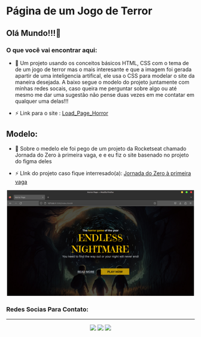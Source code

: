 # Página de um Jogo de Terror

## Olá Mundo!!!👋




### O que você vai encontrar aqui:

- 🤔 Um projeto usando os conceitos básicos  HTML, CSS  com o tema de de um jogo de terror mas o mais interesante e que a imagem foi gerada apartir de uma inteligencia artifical, ele usa o CSS para modelar o site da maneira desejada. A baixo segue o modelo do projeto juntamente com minhas redes socais, caso queira me perguntar sobre algo ou até mesmo me dar uma sugestão não pense duas vezes em me contatar em qualquer uma delas!!!

- ⚡ Link para o site : [Load_Page_Horror](https://rianandrade.github.io/Project-Baner-The_Last_Of_Us/)


## Modelo:

- 🤔 Sobre o medelo ele foi pego de um projeto da Rocketseat chamado Jornada do Zero à primeira vaga, e e eu fiz o site basenado no projeto do figma deles

- ⚡ LInk do projeto caso fique interresado(a): [Jornada do Zero à primeira vaga](https://efficient-sloth-d85.notion.site/Jornada-do-Zero-primeira-vaga-93a7d365a2d6482a89d5f6d1b32d3d7b#b265ca94db7c469a85070e39fbc68ee5)
<div align="center">
  <img src="https://github.com/RianAndrade/Load_Game_Page/blob/main/imagens/modelo.png"  width="500"/>
</div>


### Redes Socias Para Contato: 
***

<div align="center">
<a href="https://www.instagram.com/riangabriel_rg_hk/?next=%2F" target="_blank"><img src="https://img.shields.io/badge/-Instagram-%23E4405F?style=for-the-badge&logo=instagram&logoColor=white" target="_blank"></a>
<a href = "mailto:riangabrieldev@gmail.com?Subject=Ol%E1%2C%20te%20achei%20pelo%20seu%20Git"><img src="https://img.shields.io/badge/Gmail-D14836?style=for-the-badge&logo=gmail&logoColor=white" target="_blank"></a>
<a href="https://www.linkedin.com/in/rian-andrade-52489425b/" target="_blank"><img src="https://img.shields.io/badge/-LinkedIn-%230077B5?style=for-the-badge&logo=linkedin&logoColor=white" target="_blank">
  </div>
